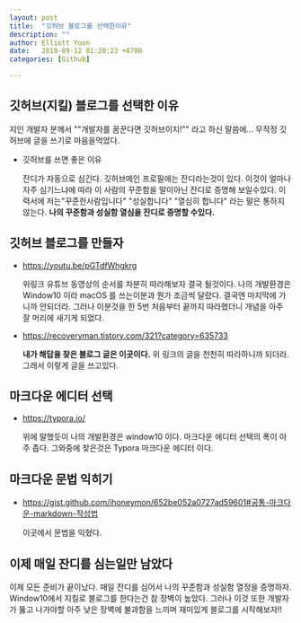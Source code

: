 ```yaml
---
layout: post
title:  "깃허브 블로그를 선택한이유"
description: ""
author: Elliott Yoon
date:   2019-09-12 01:20:23 +0700
categories: [Github]

---
```


  

  



## 깃허브(지킬) 블로그를 선택한 이유

지인 개발자 분께서 ""개발자를 꿈꾼다면 깃허브이지!"" 라고 하신 말씀에... 무작정 깃허브에 글을 쓰기로 마음을먹었다. 

* 깃허브를 쓰면 좋은 이유

  잔디가 자동으로 심긴다. 깃허브메인 프로필에는 잔디라는것이 있다.  이것이 얼마나 자주 심기느냐에 따라 이 사람의 꾸준함을 말이아닌 잔디로 증명해 보일수있다. 이력서에 저는"꾸준한사람입니다" "성실합니다" "열심히 합니다" 라는 말은 통하지 않는다. **나의 꾸준함과 성실함 열심을 잔디로 증명할 수있다.**



## 깃허브 블로그를 만들자

* <https://youtu.be/pGTdfWhgkrg>

  위링크 유튜브 동영상의 순서를 차분히 따라해보자 결국 될것이다.  나의 개발환경은 Window10 이라 macOS      를      쓰는이분과 뭔가 조금씩 달랐다. 결국엔 마지막에 가니까 안되더라. 그러나 이분것을 한 5번 처음부터 끝까지 따라했더니 개념을 아주 잘 머리에 새기게 되었다.

* <https://recoveryman.tistory.com/321?category=635733>

  **내가 해답을 찾은 블로그 글은 이곳이다.** 위 링크의 글을 천천히 따라하니까 되더라. 그래서 이렇게 글을 쓰고있다.

  

## 마크다운 에디터 선택

* <https://typora.io/>

  위에 말했듯이 나의 개발환경은 window10 이다. 마크다운 에디터 선택의 폭이 아주 좁다. 그와중에 찾은것은 Typora 마크다운 에디터 이다.  

  

## 마크다운 문법 익히기

* <https://gist.github.com/ihoneymon/652be052a0727ad59601#공통-마크다운-markdown-작성법>

  이곳에서 문법을 익혔다.



## 이제 매일 잔디를 심는일만 남았다

이제 모든 준비가 끝이났다. 매일 잔디를 심어서 나의 꾸준함과 성실함 열정을 증명하자. Window10에서 지킬로 블로그를 한다는건 참 장벽이 높았다. 그러나 이것 또한 개발자가 뚫고 나가야할 아주 낮은 장벽에 불과함을 느끼며 재미있게 블로그를 시작해보자!!







